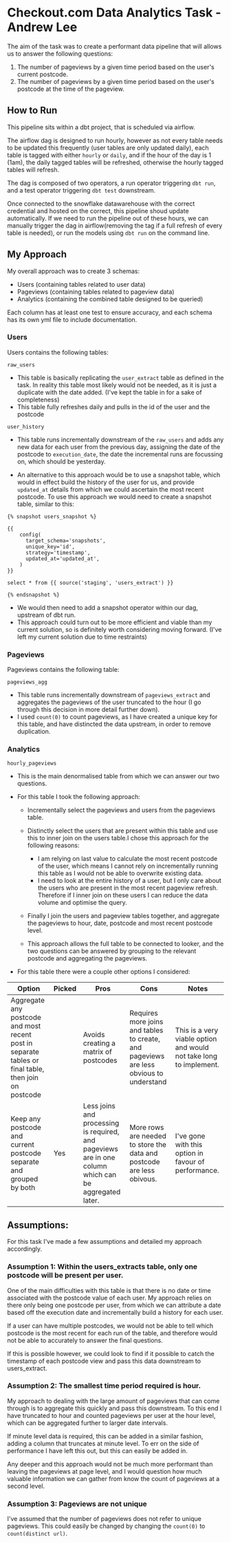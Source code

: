 # Checkout.com Data Analytics Task - Andrew Lee

The aim of the task was to create a performant data pipeline that will allows us to answer the following questions:

1. The number of pageviews by a given time period based on the user's current postcode.
2. The number of pageviews by a given time period based on the user's postcode at the time of the pageview.

## How to Run

This pipeline sits within a dbt project, that is scheduled via airflow.

The airflow dag is designed to run hourly, however as not every table needs to be updated this frequently (user tables are only updated daily), each table is tagged with either `hourly` or `daily`, and if the hour of the day is 1 (1am), the daily tagged tables will be refreshed, otherwise the hourly tagged tables will refresh.


The dag is composed of two operators, a run operator triggering `dbt run`, and a test operator triggering `dbt test` downstream.

Once connected to the snowflake datawarehouse with the correct credential and hosted on the correct, this pipeline shoud update automatically. If we need to run the pipeline out of these hours, we can manually trigger the dag in airflow(removing the tag if a full refresh of every table is needed), or run the models using `dbt run` on the command line.

## My Approach

My overall approach was to create 3 schemas:

- Users (containing tables related to user data)
- Pageviews (containing tables related to pageview data)
- Analytics (containing the combined table designed to be queried)


Each column has at least one test to ensure accuracy, and each schema has its own yml file to include documentation.

### Users

Users contains the following tables:

`raw_users`

- This table is basically replicating the `user_extract` table as defined in the task. In reality this table most likely would not be needed, as it is just a duplicate with the date added. (I've kept the table in for a sake of completeness)
- This table fully refreshes daily and pulls in the id of the user and the postcode

`user_history`

- This table runs incrementally downstream of the `raw_users` and adds any new data for each user from the previous day, assigning the date of the postcode to `execution_date`, the date the incremental runs are focussing on, which should be yesterday.

* An alternative to this approach would be to use a snapshot table, which would in effect build the history of the user for us, and provide `updated_at` details from which we could ascertain the most recent postcode. To use this approach we would need to create a snapshot table, similar to this:

```
{% snapshot users_snapshot %}

{{
    config(
      target_schema='snapshots',
      unique_key='id',
      strategy='timestamp',
      updated_at='updated_at',
    )
}}

select * from {{ source('staging', 'users_extract') }}

{% endsnapshot %}
```

- We would then need to add a snapshot operator within our dag, upstream of dbt run.
- This approach could turn out to be more efficient and viable than my current solution, so is definitely worth considering moving forward. (I've left my current solution due to time restraints)

### Pageviews

Pageviews contains the following table:

`pageviews_agg`

- This table runs incrementally downstream of `pageviews_extract` and aggregates the pageviews of the user truncated to the hour (I go through this decision in more detail further down).
- I used `count(0)` to count pageviews, as I have created a unique key for this table, and have distincted the data upstream, in order to remove duplication.

### Analytics

`hourly_pageviews`

- This is the main denormalised table from which we can answer our two questions.
- For this table I took the following approach:

  - Incrementally select the pageviews and users from the pageviews table.

  - Distinctly select the users that are present within this table and use this to inner join on the users table.I chose this approach for the following reasons:

    - I am relying on last value to calculate the most recent postcode of the user, which means I cannot rely on incrementally running this table as I would not be able to overwrite existing data.
    - I need to look at the entire history of a user, but I only care about the users who are present in the most recent pageview refresh. Therefore if I inner join on these users I can reduce the data volume and optimise the query.

  - Finally I join the users and pageview tables together, and aggregate the pageviews to hour, date, postcode and most recent postcode level.
  - This approach allows the full table to be connected to looker, and the two questions can be answered by grouping to the relevant postcode and aggregating the pageviews.

- For this table there were a couple other options I considered:

| Option                                                                                               | Picked | Pros                                                                                                  | Cons                                                                                   | Notes                                                             |
| ---------------------------------------------------------------------------------------------------- | ------ | ----------------------------------------------------------------------------------------------------- | -------------------------------------------------------------------------------------- | ----------------------------------------------------------------- |
| Aggregate any postcode and most recent post in separate tables or final table, then join on postcode |        | Avoids creating a matrix of postcodes                                                                 | Requires more joins and tables to create, and pageviews are less obvious to understand | This is a very viable option and would not take long to implement. |
| Keep any postcode and current postcode separate and grouped by both                                  | Yes    | Less joins and processing is required, and pageviews are in one column which can be aggregated later. | More rows are needed to store the data and postcode are less obivous.                  | I've gone with this option in favour of performance.              |

## Assumptions:

For this task I've made a few assumptions and detailed my approach accordingly.

### Assumption 1: Within the users_extracts table, only one postcode will be present per user.

One of the main difficulties with this table is that there is no date or time associated with the postcode value of each user. My approach relies on there only being one postcode per user, from which we can attribute a date based off the execution date and incrementally build a history for each user.

If a user can have multiple postcodes, we would not be able to tell which postcode is the most recent for each run of the table, and therefore would not be able to accurately to answer the final questions.

If this is possible however, we could look to find if it possible to catch the timestamp of each postcode view and pass this data downstream to users_extract.

### Assumption 2: The smallest time period required is hour.

My approach to dealing with the large amount of pageviews that can come through is to aggregate this quickly and pass this downstream. To this end I have truncated to hour and counted pageviews per user at the hour level, which can be aggregated further to larger date intervals.

If minute level data is required, this can be added in a similar fashion, adding a column that truncates at minute level. To err on the side of performance I have left this out, but this can easily be added in.

Any deeper and this approach would not be much more performant than leaving the pageviews at page level, and I would question how much valuable information we can gather from know the count of pageviews at a second level.

### Assumption 3: Pageviews are not unique

I've assumed that the number of pageviews does not refer to unique pageviews. This could easily be changed by changing the `count(0)` to `count(distinct url)`.
